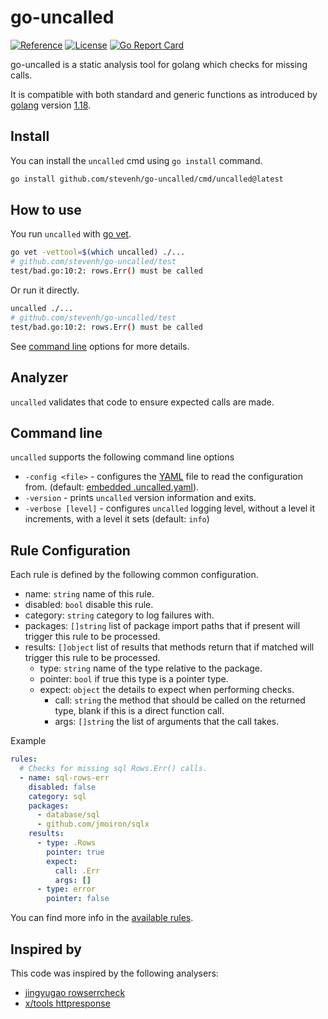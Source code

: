 # go-uncalled

[![Reference](https://pkg.go.dev/badge/github.com/stevenh/go-uncalled.svg)](https://pkg.go.dev/github.com/stevenh/go-uncalled) [![License](https://img.shields.io/badge/License-BSD_2--Clause-blue.svg)](https://opensource.org/licenses/BSD-2-Clause) [![Go Report Card](https://goreportcard.com/badge/github.com/stevenh/go-uncalled)](https://goreportcard.com/report/github.com/stevenh/go-uncalled)

go-uncalled is a static analysis tool for golang which checks for missing calls.

It is compatible with both standard and generic functions as introduced by [golang](https://go.dev/) version [1.18](https://go.dev/doc/go1.18).

## Install

You can install the `uncalled` cmd using `go install` command.

```bash
go install github.com/stevenh/go-uncalled/cmd/uncalled@latest
```

## How to use

You run `uncalled` with [go vet](https://pkg.go.dev/cmd/vet).

```bash
go vet -vettool=$(which uncalled) ./...
# github.com/stevenh/go-uncalled/test
test/bad.go:10:2: rows.Err() must be called
```

Or run it directly.

```bash
uncalled ./...
# github.com/stevenh/go-uncalled/test
test/bad.go:10:2: rows.Err() must be called
```

See [command line](#command-line) options for more details.

## Analyzer

`uncalled` validates that code to ensure expected calls are made.

## Command line

`uncalled` supports the following command line options

- `-config <file>` - configures the [YAML](https://yaml.org/) file to read the configuration from. (default: [embedded .uncalled.yaml](pkg/uncalled/.uncalled.yaml)).
- `-version` - prints `uncalled` version information and exits.
- `-verbose [level]` - configures `uncalled` logging level, without a level it increments, with a level it sets (default: `info`)

## Rule Configuration

Each rule is defined by the following common configuration.

- name: `string` name of this rule.
- disabled: `bool` disable this rule.
- category: `string` category to log failures with.
- packages: `[]string` list of package import paths that if present will trigger this rule to be processed.
- results: `[]object` list of results that methods return that if matched will trigger this rule to be processed.
  - type: `string` name of the type relative to the package.
  - pointer: `bool` if true this type is a pointer type.
  - expect: `object` the details to expect when performing checks.
    - call: `string` the method that should be called on the returned type, blank if this is a direct function call.
    - args: `[]string` the list of arguments that the call takes.

Example

```yaml
rules:
  # Checks for missing sql Rows.Err() calls.
  - name: sql-rows-err
    disabled: false
    category: sql
    packages:
      - database/sql
      - github.com/jmoiron/sqlx
    results:
      - type: .Rows
        pointer: true
        expect:
          call: .Err
          args: []
      - type: error
        pointer: false
```

You can find more info in the [available rules](RULES.md#available-rules).

## Inspired by

This code was inspired by the following analysers:

- [jingyugao rowserrcheck](https://github.com/jingyugao/rowserrcheck)
- [x/tools httpresponse](https://pkg.go.dev/golang.org/x/tools/go/analysis/passes/httpresponse)
